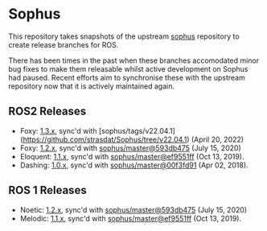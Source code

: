 # Sophus

This repository takes snapshots of the upstream [sophus](https://github.com/strasdat/Sophus) repository to create release branches for ROS.

There has been times in the past when these branches accomodated minor bug fixes to make them releasable whilst active development on Sophus had paused. Recent efforts aim to synchronise these with the upstream repository now that it is actively maintained again.

## ROS2 Releases

* Foxy: [1.3.x](https://github.com/stonier/sophus/tree/release/1.3.x), sync'd with [sophus/tags/v22.04.1]
(https://github.com/strasdat/Sophus/tree/v22.04.1) (April 20, 2022)
* Foxy: [1.2.x](https://github.com/stonier/sophus/tree/release/1.2.x), sync'd with [sophus/master@593db475](https://github.com/strasdat/Sophus/commit/593db47500ea1a2de5f0e6579c86147991509c59) (July 15, 2020)
* Eloquent: [1.1.x](https://github.com/stonier/sophus/tree/release/1.1.x), sync'd with [sophus/master@ef9551ff](https://github.com/strasdat/Sophus/tree/ef9551ff429899b5adae66eabd5a23f165953199) (Oct 13, 2019).
* Dashing: [1.0.x](https://github.com/stonier/sophus/tree/release/1.0-dashing), sync'd with [sophus/master@00f3fd91](https://github.com/strasdat/Sophus/tree/00f3fd91c153ef04432ae26450080fd3357f421d) (Apr 02, 2018).

## ROS 1 Releases

* Noetic: [1.2.x](https://github.com/stonier/sophus/tree/release/1.2.x), sync'd with [sophus/master@593db475](https://github.com/strasdat/Sophus/commit/593db47500ea1a2de5f0e6579c86147991509c59) (July 15, 2020)
* Melodic: [1.1.x](https://github.com/stonier/sophus/tree/release/1.1.x), sync'd with [sophus/master@ef9551ff](https://github.com/strasdat/Sophus/tree/ef9551ff429899b5adae66eabd5a23f165953199) (Oct 13, 2019).
